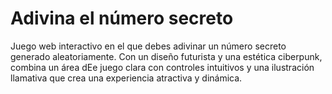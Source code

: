 <h1>Adivina el número secreto</h1>

Juego web interactivo en el que debes adivinar un número secreto generado aleatoriamente. Con un diseño futurista y una estética ciberpunk, combina un área dEe juego clara con controles intuitivos y una ilustración llamativa que crea una experiencia atractiva y dinámica.
